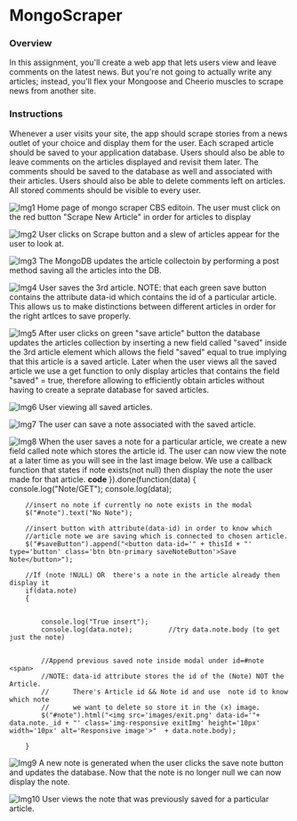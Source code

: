# MongoScraper

### Overview
In this assignment, you'll create a web app that lets users view and leave comments on the latest news. But you're not going to actually write any articles; instead, you'll flex your Mongoose and Cheerio muscles to scrape news from another site.

### Instructions
Whenever a user visits your site, the app should scrape stories from a news outlet of your choice and display them for the user. Each scraped article should be saved to your application database. Users should also be able to leave comments on the articles displayed and revisit them later. The comments should be saved to the database as well and associated with their articles. Users should also be able to delete comments left on articles. All stored comments should be visible to every user.

![Img1](https://github.com/tdsteph1/MongoScraper/blob/master/public/images/Img1.png)
Home page of mongo scraper CBS editoin. The user must click on the red button "Scrape New Article" in order for articles to display

![Img2](https://github.com/tdsteph1/MongoScraper/blob/master/public/images/Img2.png)
User clicks on Scrape button and a slew of articles appear for the user to look at.

![Img3](https://github.com/tdsteph1/MongoScraper/blob/master/public/images/Img3.png)
The MongoDB updates the article collectoin by performing a post method saving all the articles into the DB.

![Img4](https://github.com/tdsteph1/MongoScraper/blob/master/public/images/Img4.png)
User saves the 3rd article. NOTE: that each green save button contains the attribute data-id which contains the id of a particular article. This allows us to make distinctions between different articles in order for the right artlces to save properly.

![Img5](https://github.com/tdsteph1/MongoScraper/blob/master/public/images/Img5.png)
After user clicks on green "save article" button the database updates the articles collection by inserting a new field called "saved" inside the 3rd article element which allows the field "saved" equal to true implying that this article is a saved article. Later when the user views all the saved article we use a get function to only display articles that contains the field "saved" = true, therefore allowing to efficiently obtain articles without having to create a seprate database for saved articles.

![Img6](https://github.com/tdsteph1/MongoScraper/blob/master/public/images/Img6.png)
User viewing all saved articles.


![Img7](https://github.com/tdsteph1/MongoScraper/blob/master/public/images/Img7.png)
The user can save a note associated with the saved article.


![Img8](https://github.com/tdsteph1/MongoScraper/blob/master/public/images/Img8.png)
When the user saves a note for a particular article, we create a new field called note which stores the article id. The user can now view the note at a later time as you will see in the last image below. We use a callback function that states if note exists(not null) then display the note the user made for that article.
**code**
}).done(function(data)
	{	
		console.log("Note/GET");
		console.log(data);

		//insert no note if currently no note exists in the modal
		$("#note").text("No Note");

		//insert button with attribute(data-id) in order to know which
		//article note we are saving which is connected to chosen article.
		$("#saveButton").append("<button data-id='" + thisId + "' type='button' class='btn btn-primary saveNoteButton'>Save Note</button>");

		//If (note !NULL) OR  there's a note in the article already then display it
		if(data.note)
		{


			console.log("True insert");
			console.log(data.note);			//try data.note.body (to get just the note)


			//Append previous saved note inside modal under id=#note <span>
			//NOTE: data-id attribute stores the id of the (Note) NOT the Article. 
			//      There's Article id && Note id and use  note id to know which note
			//      we want to delete so store it in the (x) image.
			$("#note").html("<img src='images/exit.png' data-id='"+ data.note._id + "' class='img-responsive exitImg' height='10px' width='10px' alt='Responsive image'>"  + data.note.body);

		}

![Img9](https://github.com/tdsteph1/MongoScraper/blob/master/public/images/Img9.png)
A new note is generated when the user clicks the save note button and updates the database. Now that the note is no longer null we can now display the note.

![Img10](https://github.com/tdsteph1/MongoScraper/blob/master/public/images/Img10.png)
User views the note that was previously saved for a particular article.
